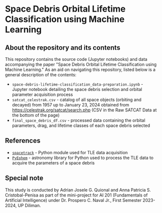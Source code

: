 # Space Debris Orbital Lifetime Classification using Machine Learning

## About the repository and its contents

This repository contains the source code (Jupyter notebooks) and data accompanying the paper "Space Debris Orbital Lifetime Classification using Machine Learning." As an aid on navigating this repository, listed below is a general description of the contents:

* ```space-debris-lifetime-classification_data-preparation.ipynb``` - Jupyter notebook detailing the space debris selection and orbital parameter acquisition process
* ```satcat_celestrak.csv``` - catalog of all space objects (orbiting and decayed) from 1957 up to January 23, 2024 obtained from https://celestrak.org/satcat/search.php (CSV in the Raw SATCAT Data at the bottom of the page)
* ```final_space_debris_df.csv``` - processed data containing the orbital parameters, drag, and lifetime classes of each space debris selected

## References

* <a href="https://pypi.org/project/spacetrack/">```spacetrack```</a> - Python module used for TLE data acquisition
* <a href="https://rhodesmill.org/pyephem/">```PyEphem```</a> - astronomy library for Python used to process the TLE data to acquire the parameters of a space debris

## Special note

This study is conducted by Adrian Josele G. Quional and Anna Patricia S. Cristobal-Penisa as part of the mini-project for AI 201 (Fundamentals of Artificial Intelligence) under Dr. Prospero C. Naval Jr., First Semester 2023-2024, UP Diliman.
